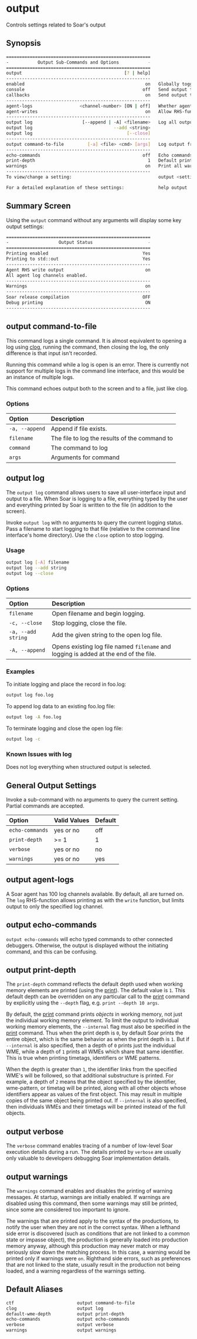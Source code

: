# output

Controls settings related to Soar's output

## Synopsis

```bash
=======================================================
-           Output Sub-Commands and Options           -
=======================================================
output                                       [? | help]
-------------------------------------------------------
enabled                                              on   Globally toggle all output
console                                             off   Send output to std::out for debugging
callbacks                                            on   Send output to standard print callback
-------------------------------------------------------
agent-logs                  <channel-number> [ON | off]   Whether agent log channel prints
agent-writes                                         on   Allow RHS-funtion output
-------------------------------------------------------
output log                   [--append | -A] <filename>   Log all output to file
output log                               --add <string>
output log                                    [--close]
-------------------------------------------------------
output command-to-file         [-a] <file> <cmd> [args]   Log output from single command
-------------------------------------------------------
echo-commands                                       off   Echo commands to debugger
print-depth                                           1   Default print depth
warnings                                             on   Print all warnings
-------------------------------------------------------
To view/change a setting:                                 output <setting> [<value>]

For a detailed explanation of these settings:             help output
```

## Summary Screen

Using the `output` command without any arguments will display some key output settings:

```bash
=======================================================
-                   Output Status                     -
=======================================================
Printing enabled                                    Yes
Printing to std::out                                Yes
-------------------------------------------------------
Agent RHS write output                               on
All agent log channels enabled.
-------------------------------------------------------
Warnings                                             on
-------------------------------------------------------
Soar release compilation                            OFF
Debug printing                                       ON
-------------------------------------------------------
```

## output command-to-file

This command logs a single command. It is almost equivalent to opening a log
using [clog](./cmd_output.md#default-aliases), running the command, then closing
the log, the only difference is that input isn't recorded.

Running this command while a log is open is an error. There is currently not
support for multiple logs in the command line interface, and this would be an
instance of multiple logs.

This command echoes output both to the screen and to a file, just like clog.

### Options

| **Option**     | **Description**                               |
| :------------- | :-------------------------------------------- |
| `-a, --append` | Append if file exists.                        |
| `filename`     | The file to log the results of the command to |
| `command`      | The command to log                            |
| `args`         | Arguments for command                         |

## output log

The `output log` command allows users to save all user-interface input and
output to a file. When Soar is logging to a file, everything typed by the user
and everything printed by Soar is written to the file (in addition to the
screen).

Invoke `output log` with no arguments to query the current logging status. Pass
a filename to start logging to that file (relative to the command line
interface's home directory). Use the `close` option to stop logging.

### Usage

```bash
output log [-A] filename
output log --add string
output log --close
```

### Options

| **Option**         | **Description**                                                                       |
| :----------------- | :------------------------------------------------------------------------------------ |
| `filename`         | Open filename and begin logging.                                                      |
| `-c, --close`      | Stop logging, close the file.                                                         |
| `-a, --add string` | Add the given string to the open log file.                                            |
| `-A, --append`     | Opens existing log file named `filename` and logging is added at the end of the file. |

### Examples

To initiate logging and place the record in foo.log:

```bash
output log foo.log
```

To append log data to an existing foo.log file:

```bash
output log -A foo.log
```

To terminate logging and close the open log file:

```bash
output log -c
```

### Known Issues with log

Does not log everything when structured output is selected.

## General Output Settings

Invoke a sub-command with no arguments to query the current setting. Partial
commands are accepted.

| **Option**      | **Valid Values** | **Default** |
| :-------------- | :--------------- | :---------- |
| `echo-commands` | yes or no        | off         |
| `print-depth`   | >= 1             | 1           |
| `verbose`       | yes or no        | no          |
| `warnings`      | yes or no        | yes         |

## output agent-logs

A Soar agent has 100 log channels available. By default, all are turned on. The
`log` RHS-function allows printing as with the `write` function, but limits
output to only the specified log channel.

## output echo-commands

`output echo-commands` will echo typed commands to other connected debuggers.
Otherwise, the output is displayed without the initiating command, and this can
be confusing.

## output print-depth

The `print-depth` command reflects the default depth used when working memory
elements are printed (using the [print](./cmd_print.md)). The default value is
`1`. This default depth can be overridden on any particular call to the
[print](./cmd_print.md) command by explicitly using the `--depth` flag, e.g.
`print --depth 10 args`.

By default, the [print](./cmd_print.md) command prints _objects_ in working
memory, not just the individual working memory element. To limit the output to
individual working memory elements, the `--internal` flag must also be specified
in the [print](./cmd_print.md) command. Thus when the print depth is `0`, by
default Soar prints the entire object, which is the same behavior as when the
print depth is `1`. But if `--internal` is also specified, then a depth of `0`
prints just the individual WME, while a depth of `1` prints all WMEs which share
that same identifier. This is true when printing timetags, identifiers or WME
patterns.

When the depth is greater than `1`, the identifier links from the specified
WME's will be followed, so that additional substructure is printed. For example,
a depth of `2` means that the object specified by the identifier, wme-pattern,
or timetag will be printed, along with all other objects whose identifiers
appear as values of the first object. This may result in multiple copies of the
same object being printed out. If `--internal` is also specified, then
individuals WMEs and their timetags will be printed instead of the full objects.

## output verbose

The `verbose` command enables tracing of a number of low-level Soar execution
details during a run. The details printed by `verbose` are usually only valuable
to developers debugging Soar implementation details.

## output warnings

The `warnings` command enables and disables the printing of warning messages. At
startup, warnings are initially enabled. If warnings are disabled using this
command, then some warnings may still be printed, since some are considered too
important to ignore.

The warnings that are printed apply to the syntax of the productions, to notify
the user when they are not in the correct syntax. When a lefthand side error is
discovered (such as conditions that are not linked to a common state or impasse
object), the production is generally loaded into production memory anyway,
although this production may never match or may seriously slow down the matching
process. In this case, a warning would be printed only if warnings were `on`.
Righthand side errors, such as preferences that are not linked to the state,
usually result in the production not being loaded, and a warning regardless of
the warnings setting.

## Default Aliases

```bash
ctf                        output command-to-file
clog                       output log
default-wme-depth          output print-depth
echo-commands              output echo-commands
verbose                    output verbose
warnings                   output warnings
```
